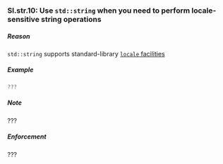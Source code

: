 ### <a name="Rstr-locale"></a>Sl.str.10: Use `std::string` when you need to perform locale-sensitive string operations

##### Reason

`std::string` supports standard-library [`locale` facilities](I-18-The%20Standard%20Library-Sl.str.010.md#Rstr-locale)

##### Example

```cpp
???

```
##### Note

???

##### Enforcement

???


